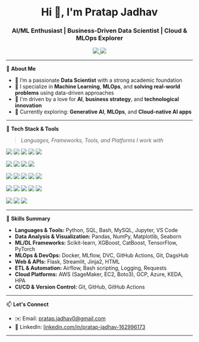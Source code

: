 <h1 align="center">Hi 👋, I'm Pratap Jadhav</h1>
<h3 align="center">AI/ML Enthusiast | Business-Driven Data Scientist | Cloud & MLOps Explorer</h3>

<p align="center">
  <a href="https://mail.google.com/mail/?view=cm&to=pratap.jadhav0@gmail.com" target="_blank">
  <img src="https://img.shields.io/badge/Email-pratap.jadhav0@gmail.com-red?style=flat-square&logo=gmail">
</a>
  <a href="https://www.linkedin.com/in/pratap-jadhav-162996173/" target="_blank"><img src="https://img.shields.io/badge/LinkedIn-Pratap%20Jadhav-blue?style=flat-square&logo=linkedin"></a>
</p>

---

🎯 **About Me**

- 🧠 I’m a passionate **Data Scientist** with a strong academic foundation  
- 🤖 I specialize in **Machine Learning**, **MLOps**, and **solving real-world problems** using data-driven approaches  
- 💼 I'm driven by a love for **AI**, **business strategy**, and **technological innovation**
- 🌱 Currently exploring: **Generative AI**, **MLOps**, and **Cloud-native AI apps**

---

🧰 **Tech Stack & Tools**

> *Languages, Frameworks, Tools, and Platforms I work with*

<p align="left">
  <img src="https://img.shields.io/badge/Python-3670A0?style=flat&logo=python&logoColor=white"/>
  <img src="https://img.shields.io/badge/SQL-003B57?style=flat&logo=postgresql&logoColor=white"/>
  <img src="https://img.shields.io/badge/Bash-1f1f1f?style=flat&logo=gnubash&logoColor=white"/>
  <img src="https://img.shields.io/badge/Jupyter-F37626.svg?style=flat&logo=Jupyter&logoColor=white"/>
  <img src="https://img.shields.io/badge/VSCode-007ACC?style=flat&logo=visual-studio-code&logoColor=white"/>
</p>

<p align="left">
  <img src="https://img.shields.io/badge/Pandas-150458?style=flat&logo=pandas&logoColor=white"/>
  <img src="https://img.shields.io/badge/Numpy-013243?style=flat&logo=numpy&logoColor=white"/>
  <img src="https://img.shields.io/badge/Matplotlib-ffffff?style=flat&logo=matplotlib&logoColor=black"/>
  <img src="https://img.shields.io/badge/Seaborn-005571?style=flat"/>
</p>

<p align="left">
  <img src="https://img.shields.io/badge/TensorFlow-FF6F00?style=flat&logo=tensorflow&logoColor=white"/>
  <img src="https://img.shields.io/badge/PyTorch-EE4C2C?style=flat&logo=pytorch&logoColor=white"/>
  <img src="https://img.shields.io/badge/Scikit--Learn-F7931E?style=flat&logo=scikitlearn&logoColor=white"/>
  <img src="https://img.shields.io/badge/XGBoost-ffffff?style=flat&logo=xgboost&logoColor=orange"/>
  <img src="https://img.shields.io/badge/CatBoost-EE9B00?style=flat"/>
</p>

<p align="left">
  <img src="https://img.shields.io/badge/Docker-2496ED?style=flat&logo=docker&logoColor=white"/>
  <img src="https://img.shields.io/badge/GitHub%20Actions-2088FF?style=flat&logo=github-actions&logoColor=white"/>
  <img src="https://img.shields.io/badge/MLflow-0194E2?style=flat&logo=mlflow&logoColor=white"/>
  <img src="https://img.shields.io/badge/DVC-945DD6?style=flat"/>
  <img src="https://img.shields.io/badge/DagsHub-FFCE00?style=flat"/>
</p>

<p align="left">
  <img src="https://img.shields.io/badge/AWS-232F3E?style=flat&logo=amazon-aws&logoColor=white"/>
  <img src="https://img.shields.io/badge/Google%20Cloud-4285F4?style=flat&logo=google-cloud&logoColor=white"/>
  <img src="https://img.shields.io/badge/Azure-0078D4?style=flat&logo=microsoftazure&logoColor=white"/>
</p>

---

🚀 **Skills Summary**

- **Languages & Tools:** Python, SQL, Bash, MySQL, Jupyter, VS Code  
- **Data Analysis & Visualization:** Pandas, NumPy, Matplotlib, Seaborn  
- **ML/DL Frameworks:** Scikit-learn, XGBoost, CatBoost, TensorFlow, PyTorch  
- **MLOps & DevOps:** Docker, MLflow, DVC, GitHub Actions, Git, DagsHub  
- **Web & APIs:** Flask, Streamlit, Jinja2, HTML  
- **ETL & Automation:** Airflow, Bash scripting, Logging, Requests  
- **Cloud Platforms:** AWS (SageMaker, EC2, Boto3), GCP, Azure, KEDA, HPA  
- **CI/CD & Version Control:** Git, GitHub, GitHub Actions

---

📫 **Let's Connect**

- ✉️ Email: [pratap.jadhav0@gmail.com](mailto:pratap.jadhav0@gmail.com)  
- 💼 LinkedIn: [linkedin.com/in/pratap-jadhav-162996173](https://www.linkedin.com/in/pratap-jadhav-162996173/)  

---

<!---
✨ Fun fact: This README appears on my GitHub profile because it's a special repository named like my username.
--->
